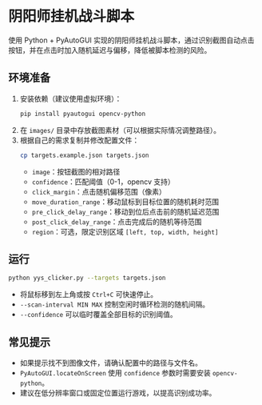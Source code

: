 # 阴阳师挂机战斗脚本

使用 Python + PyAutoGUI 实现的阴阳师挂机战斗脚本，通过识别截图自动点击按钮，并在点击时加入随机延迟与偏移，降低被脚本检测的风险。

## 环境准备

1. 安装依赖（建议使用虚拟环境）：
   ```bash
   pip install pyautogui opencv-python
   ```
2. 在 `images/` 目录中存放截图素材（可以根据实际情况调整路径）。
3. 根据自己的需求复制并修改配置文件：
   ```bash
   cp targets.example.json targets.json
   ```
   - `image`：按钮截图的相对路径
   - `confidence`：匹配阈值（0-1，opencv 支持）
   - `click_margin`：点击随机偏移范围（像素）
   - `move_duration_range`：移动鼠标到目标位置的随机耗时范围
   - `pre_click_delay_range`：移动到位后点击前的随机延迟范围
   - `post_click_delay_range`：点击完成后的随机等待范围
   - `region`：可选，限定识别区域 `[left, top, width, height]`

## 运行

```bash
python yys_clicker.py --targets targets.json
```

- 将鼠标移到左上角或按 `Ctrl+C` 可快速停止。
- `--scan-interval MIN MAX` 控制空闲时循环检测的随机间隔。
- `--confidence` 可以临时覆盖全部目标的识别阈值。

## 常见提示

- 如果提示找不到图像文件，请确认配置中的路径与文件名。
- `PyAutoGUI.locateOnScreen` 使用 `confidence` 参数时需要安装 `opencv-python`。
- 建议在低分辨率窗口或固定位置运行游戏，以提高识别成功率。
